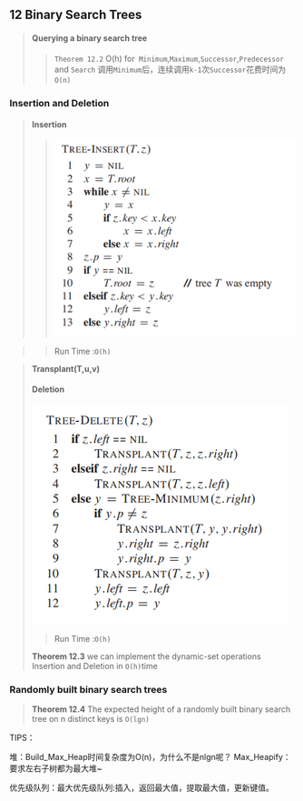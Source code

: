 ## 12  Binary Search Trees

> #### Querying a binary search tree
>>`Theorem 12.2` O(h) for` Minimum`,`Maximum`,`Successor`,`Predecessor` and `Search` 
>> 调用`Minimum`后，连续调用`k-1`次`Successor`花费时间为`O(n)`

### Insertion and Deletion
> #### Insertion
>> <img src = "img\1.png">

> > Run Time :`O(h)`

> **Transplant(T,u,v)**
>
> #### Deletion 
>
> <img src="img\2.png">
>
> > Run Time :`O(h)`
>
> **Theorem 12.3** we can implement the dynamic-set operations Insertion and Deletion in `O(h)`time

### Randomly built binary search trees
> **Theorem 12.4** The expected height of a randomly built binary search tree on n distinct keys is `O(lgn)`



TIPS：

堆：Build_Max_Heap时间复杂度为O(n)，为什么不是nlgn呢？ Max_Heapify：要求左右子树都为最大堆~

优先级队列：最大优先级队列:插入，返回最大值，提取最大值，更新键值。

